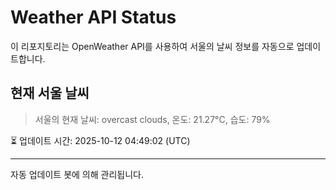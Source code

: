 
# Weather API Status

이 리포지토리는 OpenWeather API를 사용하여 서울의 날씨 정보를 자동으로 업데이트합니다.

## 현재 서울 날씨
> 서울의 현재 날씨: overcast clouds, 온도: 21.27°C, 습도: 79%

⏳ 업데이트 시간: 2025-10-12 04:49:02 (UTC)

---
자동 업데이트 봇에 의해 관리됩니다.

